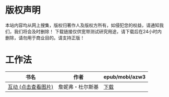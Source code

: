 # 版权声明

本站内容均从网上搜集，版权归著作人及版权方所有，如侵犯您的权益，请通知我们，我们将会及时删除！ 下载链接仅供宽带测试研究用途，请下载后在24小时内删除，请勿用于商业目的。请支持正版！

# 工作法

| 书名 | 作者 | epub/mobi/azw3 |
| --- | --- | --- |
| [互动 (点击查看图片)](https://www.dushupai.com/attachment/2024/06/06/52fcf4c86a55af6f.jpg) | 詹妮弗・杜尔斯基 | [下载](https://url89.ctfile.com/f/31084289-1357031617-5f50a6?p=8866) |
